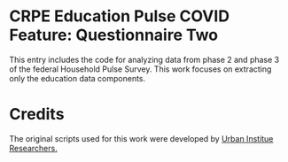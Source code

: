 # CRPE Education Pulse COVID Feature: Questionnaire Two
This entry includes the code for analyzing data from phase 2 and phase 3 of the federal Household Pulse Survey. This work focuses on extracting only the education data components. 

# Credits
The original scripts used for this work were developed by [Urban Institue Researchers.](https://github.com/UrbanInstitute/pulse_covid_feature_phase2) 
